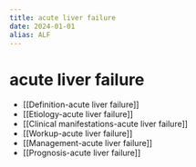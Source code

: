 ```yaml
---
title: acute liver failure
date: 2024-01-01
alias: ALF
---
```


# acute liver failure

- [[Definition-acute liver failure]]
- [[Etiology-acute liver failure]]
- [[Clinical manifestations-acute liver failure]]
- [[Workup-acute liver failure]]
- [[Management-acute liver failure]]
- [[Prognosis-acute liver failure]]
